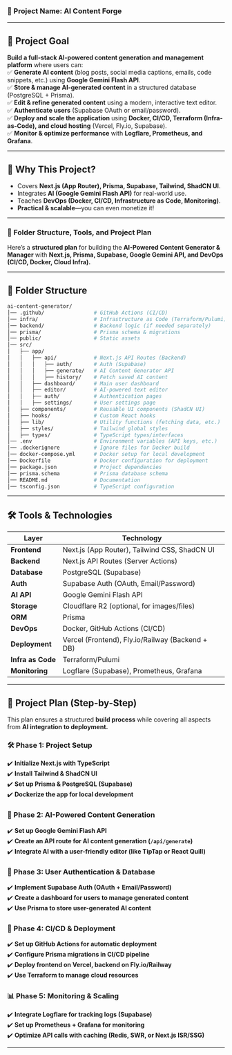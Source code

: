 ### **🌟 Project Name: AI Content Forge**   

---

## **🎯 Project Goal**  
**Build a full-stack AI-powered content generation and management platform** where users can:  
✅ **Generate AI content** (blog posts, social media captions, emails, code snippets, etc.) using **Google Gemini Flash API**.  
✅ **Store & manage AI-generated content** in a structured database (PostgreSQL + Prisma).  
✅ **Edit & refine generated content** using a modern, interactive text editor.  
✅ **Authenticate users** (Supabase OAuth or email/password).  
✅ **Deploy and scale the application** using **Docker, CI/CD, Terraform (Infra-as-Code), and cloud hosting** (Vercel, Fly.io, Supabase).  
✅ **Monitor & optimize performance** with **Logflare, Prometheus, and Grafana**.  

---

## **📌 Why This Project?**  
- Covers **Next.js (App Router), Prisma, Supabase, Tailwind, ShadCN UI**.  
- Integrates **AI (Google Gemini Flash API)** for real-world use.  
- Teaches **DevOps (Docker, CI/CD, Infrastructure as Code, Monitoring)**.  
- **Practical & scalable**—you can even monetize it!  

---

### **📂 Folder Structure, Tools, and Project Plan**  
Here’s a **structured plan** for building the **AI-Powered Content Generator & Manager** with **Next.js, Prisma, Supabase, Google Gemini API, and DevOps (CI/CD, Docker, Cloud Infra).**  

---

## **📂 Folder Structure**  
```bash
ai-content-generator/
│── .github/                # GitHub Actions (CI/CD)
│── infra/                  # Infrastructure as Code (Terraform/Pulumi)
│── backend/                # Backend logic (if needed separately)
│── prisma/                 # Prisma schema & migrations
│── public/                 # Static assets
│── src/
│   ├── app/
│   │   ├── api/            # Next.js API Routes (Backend)
│   │   │   ├── auth/       # Auth (Supabase)
│   │   │   ├── generate/   # AI Content Generator API
│   │   │   ├── history/    # Fetch saved AI content
│   │   ├── dashboard/      # Main user dashboard
│   │   ├── editor/         # AI-powered text editor
│   │   ├── auth/           # Authentication pages
│   │   ├── settings/       # User settings page
│   ├── components/         # Reusable UI components (ShadCN UI)
│   ├── hooks/              # Custom React hooks
│   ├── lib/                # Utility functions (fetching data, etc.)
│   ├── styles/             # Tailwind global styles
│   ├── types/              # TypeScript types/interfaces
│── .env                    # Environment variables (API keys, etc.)
│── .dockerignore           # Ignore files for Docker build
│── docker-compose.yml      # Docker setup for local development
│── Dockerfile              # Docker configuration for deployment
│── package.json            # Project dependencies
│── prisma.schema           # Prisma database schema
│── README.md               # Documentation
│── tsconfig.json           # TypeScript configuration
```

---

## **🛠 Tools & Technologies**  
| Layer        | Technology |
|-------------|------------|
| **Frontend**  | Next.js (App Router), Tailwind CSS, ShadCN UI |
| **Backend**   | Next.js API Routes (Server Actions) |
| **Database**  | PostgreSQL (Supabase) |
| **Auth**      | Supabase Auth (OAuth, Email/Password) |
| **AI API**    | Google Gemini Flash API |
| **Storage**   | Cloudflare R2 (optional, for images/files) |
| **ORM**       | Prisma |
| **DevOps**    | Docker, GitHub Actions (CI/CD) |
| **Deployment** | Vercel (Frontend), Fly.io/Railway (Backend + DB) |
| **Infra as Code** | Terraform/Pulumi |
| **Monitoring** | Logflare (Supabase), Prometheus, Grafana |

---

## **🚀 Project Plan (Step-by-Step)**  
This plan ensures a structured **build process** while covering all aspects from **AI integration to deployment.**  

### **🛠 Phase 1: Project Setup**  
✔️ **Initialize Next.js with TypeScript**  
✔️ **Install Tailwind & ShadCN UI**  
✔️ **Set up Prisma & PostgreSQL (Supabase)**  
✔️ **Dockerize the app for local development**  

### **🤖 Phase 2: AI-Powered Content Generation**  
✔️ **Set up Google Gemini Flash API**  
✔️ **Create an API route for AI content generation (`/api/generate`)**  
✔️ **Integrate AI with a user-friendly editor (like TipTap or React Quill)**  

### **📜 Phase 3: User Authentication & Database**  
✔️ **Implement Supabase Auth (OAuth + Email/Password)**  
✔️ **Create a dashboard for users to manage generated content**  
✔️ **Use Prisma to store user-generated AI content**  

### **📡 Phase 4: CI/CD & Deployment**  
✔️ **Set up GitHub Actions for automatic deployment**  
✔️ **Configure Prisma migrations in CI/CD pipeline**  
✔️ **Deploy frontend on Vercel, backend on Fly.io/Railway**  
✔️ **Use Terraform to manage cloud resources**  

### **📊 Phase 5: Monitoring & Scaling**  
✔️ **Integrate Logflare for tracking logs (Supabase)**  
✔️ **Set up Prometheus + Grafana for monitoring**  
✔️ **Optimize API calls with caching (Redis, SWR, or Next.js ISR/SSG)**  

---
